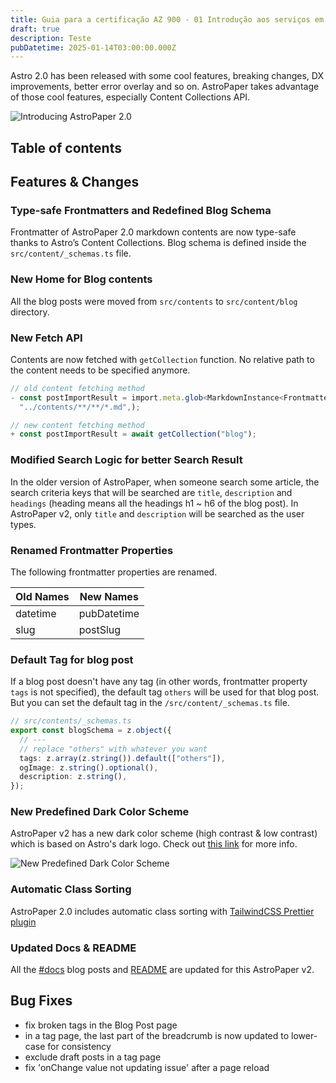 ```yaml
---
title: Guia para a certificação AZ 900 - 01 Introdução aos serviços em nuvem
draft: true
description: Teste
pubDatetime: 2025-01-14T03:00:00.000Z
---
```


Astro 2.0 has been released with some cool features, breaking changes, DX improvements, better error overlay and so on. AstroPaper takes advantage of those cool features, especially Content Collections API.

<!-- ![Introducing AstroPaper 2.0](https://user-images.githubusercontent.com/53733092/215683840-dc2502f5-8c5a-44f0-a26c-4e7180455056.png) -->

![Introducing AstroPaper 2.0](https://user-images.githubusercontent.com/53733092/215771435-25408246-2309-4f8b-a781-1f3d93bdf0ec.png)

## Table of contents

## Features & Changes

### Type-safe Frontmatters and Redefined Blog Schema

Frontmatter of AstroPaper 2.0 markdown contents are now type-safe thanks to Astro’s Content Collections. Blog schema is defined inside the `src/content/_schemas.ts` file.

### New Home for Blog contents

All the blog posts were moved from `src/contents` to `src/content/blog` directory.

### New Fetch API

Contents are now fetched with `getCollection` function. No relative path to the content needs to be specified anymore.

```ts
// old content fetching method
- const postImportResult = import.meta.glob<MarkdownInstance<Frontmatter>>(
  "../contents/**/**/*.md",);

// new content fetching method
+ const postImportResult = await getCollection("blog");
```

### Modified Search Logic for better Search Result

In the older version of AstroPaper, when someone search some article, the search criteria keys that will be searched are `title`, `description` and `headings` (heading means all the headings h1 \~ h6 of the blog post). In AstroPaper v2, only `title` and `description` will be searched as the user types.

### Renamed Frontmatter Properties

The following frontmatter properties are renamed.

| Old Names | New Names   |
| --------- | ----------- |
| datetime  | pubDatetime |
| slug      | postSlug    |

### Default Tag for blog post

If a blog post doesn't have any tag (in other words, frontmatter property `tags` is not specified), the default tag `others` will be used for that blog post. But you can set the default tag in the `/src/content/_schemas.ts` file.

```ts
// src/contents/_schemas.ts
export const blogSchema = z.object({
  // ---
  // replace "others" with whatever you want
  tags: z.array(z.string()).default(["others"]),
  ogImage: z.string().optional(),
  description: z.string(),
});
```

### New Predefined Dark Color Scheme

AstroPaper v2 has a new dark color scheme (high contrast & low contrast) which is based on Astro's dark logo. Check out [this link](https://astro-paper.pages.dev/posts/predefined-color-schemes#astro-dark) for more info.

![New Predefined Dark Color Scheme](https://user-images.githubusercontent.com/53733092/215680520-59427bb0-f4cb-48c0-bccc-f182a428d72d.svg)

### Automatic Class Sorting

AstroPaper 2.0 includes automatic class sorting with [TailwindCSS Prettier plugin](https://tailwindcss.com/blog/automatic-class-sorting-with-prettier)

### Updated Docs & README

All the [#docs](https://astro-paper.pages.dev/tags/docs/) blog posts and [README](https://github.com/satnaing/astro-paper#readme) are updated for this AstroPaper v2.

## Bug Fixes

* fix broken tags in the Blog Post page
* in a tag page, the last part of the breadcrumb is now updated to lower-case for consistency
* exclude draft posts in a tag page
* fix 'onChange value not updating issue' after a page reload
